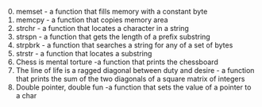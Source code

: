 0. memset - a function that fills memory with a constant byte
1. memcpy - a function that copies memory area
2. strchr - a function that locates a character in a string
3. strspn - a function that gets the length of a prefix substring
4. strpbrk - a function that searches a string for any of a set of bytes
5. strstr - a function that locates a substring
6. Chess is mental torture -a function that prints the chessboard
7. The line of life is a ragged diagonal between duty and desire - a function
that prints the sum of the two diagonals of a square matrix of integers
8. Double pointer, double fun -a function that sets the value of a pointer to a
char